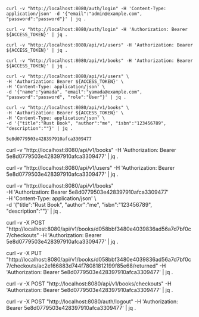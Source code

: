 ```
curl -v "http://localhost:8080/auth/login" -H 'Content-Type: application/json' -d '{"email":"admin@example.com", "password":"password"}' | jq .
```

```
curl -v "http://localhost:8080/auth/login" -H 'Authorization: Bearer ${ACCESS_TOKEN}' | jq .
```

```
curl -v "http://localhost:8080/api/v1/users" -H 'Authorization: Bearer ${ACCESS_TOKEN}' | jq .
```

```
curl -v "http://localhost:8080/api/v1/books" -H 'Authorization: Bearer ${ACCESS_TOKEN}' | jq .
```

```
curl -v "http://localhost:8080/api/v1/users" \
-H 'Authorization: Bearer ${ACCESS_TOKEN}' \
-H 'Content-Type: application/json' \
-d '{"name":"yamada", "email":"yamada@example.com", "password":"password", "role":"User"}' | jq .
```

```
curl -v "http://localhost:8080/api/v1/books" \
-H 'Authorization: Bearer ${ACCESS_TOKEN}' \
-H 'Content-Type: application/json' \
-d '{"title":"Rust Book", "author":"me", "isbn":"123456789", "description":""}' | jq .
```

```
5e8d0779503e428397910afca3309477
```

curl -v "http://localhost:8080/api/v1/books" -H 'Authorization: Bearer 5e8d0779503e428397910afca3309477' | jq .

curl -v "http://localhost:8080/api/v1/users" -H 'Authorization: Bearer 5e8d0779503e428397910afca3309477' | jq .

curl -v "http://localhost:8080/api/v1/books" \
-H 'Authorization: Bearer 5e8d0779503e428397910afca3309477' \
-H 'Content-Type: application/json' \   
-d '{"title":"Rust Book", "author":"me", "isbn":"123456789", "description":""}' | jq .

curl -v -X POST "http://localhost:8080/api/v1/books/d058bbf3480e4039836ad56a7d7bf0c7/checkouts" -H 'Authorization: Bearer 5e8d0779503e428397910afca3309477' | jq .

curl -v -X PUT "http://localhost:8080/api/v1/books/d058bbf3480e4039836ad56a7d7bf0c7/checkouts/ac2e166883d744f78081812199f85e68/returned" -H 'Authorization: Bearer 5e8d0779503e428397910afca3309477' | jq .

curl -v -X POST "http://localhost:8080/api/v1/books/checkouts" -H 'Authorization: Bearer 5e8d0779503e428397910afca3309477' | jq .

curl -v -X POST "http://localhost:8080/auth/logout" -H 'Authorization: Bearer 5e8d0779503e428397910afca3309477' | jq .